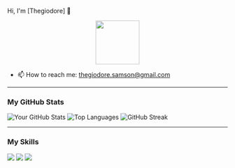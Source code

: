 Hi, I'm [Thegiodore] 👋

<p align="center">
  <img src="https://media4.giphy.com/media/v1.Y2lkPTc5MGI3NjExcHZlcGM3a2NqZDRkZW1ocHB0c3plamJ2eXRoZXltdGliamh2dzcyYSZlcD12MV9pbnRlcm5hbF9naWZfYnlfaWQmY3Q9Zw/JqmupuTVZYaQX5s094/giphy.gif" width="100"/>
</p>

- 📫 How to reach me: [thegiodore.samson@gmail.com](mailto:thegiodore.samson@gmail.com)

---

### My GitHub Stats


  <img src="https://github-readme-stats.vercel.app/api?username=Thegiodore&show_icons=true&theme=vue-dark&count_private=true" alt="Your GitHub Stats" />
  
  <img src="https://github-readme-stats.vercel.app/api/top-langs/?username=Thegiodore&layout=compact&theme=vue-dark" alt="Top Languages" />
  
  <img src="https://streak-stats.demolab.com/?user=Thegiodore&theme=dark" alt="GitHub Streak" />


---

### My Skills

<p>
  <img src="https://img.shields.io/badge/python-3670A0?style=for-the-badge&logo=python&logoColor=ffdd54" />
  <img src="https://img.shields.io/badge/django-092E20?style=for-the-badge&logo=django&logoColor=white" />
  <img src="https://img.shields.io/badge/react-61DAFB?style=for-the-badge&logo=react&logoColor=white" />
</p>
